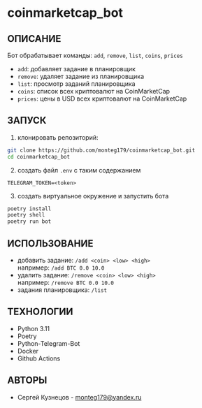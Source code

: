 # coinmarketcap_bot

## ОПИСАНИЕ
Бот обрабатывает команды: `add`, `remove`, `list`, `coins`, `prices`
- `add`: добавляет задание в планировщик
- `remove`: удаляет задание из планировщика
- `list`: просмотр заданий планировщика
- `coins`: список всех криптовалют на CoinMarketCap
- `prices`: цены в USD всех криптовалют на CoinMarketCap


## ЗАПУСК
1. клонировать репозиторий:
```sh
git clone https://github.com/monteg179/coinmarketcap_bot.git
cd coinmarketcap_bot
```
2. создать файл `.env` с таким содержанием
```
TELEGRAM_TOKEN=<token>
```
3. создать виртуальное окружение и запустить бота
```sh
poetry install
poetry shell
poetry run bot
```

## ИСПОЛЬЗОВАНИЕ
- добавить задание: `/add <coin> <low> <high>`<br>например: `/add BTC 0.0 10.0`
- удалить задание: `/remove <coin> <low> <high>`<br>например: `/remove BTC 0.0 10.0`
- задания планировщика: `/list`

## ТЕХНОЛОГИИ
- Python 3.11
- Poetry
- Python-Telegram-Bot
- Docker
- Github Actions

## АВТОРЫ
* Сергей Кузнецов - monteg179@yandex.ru
